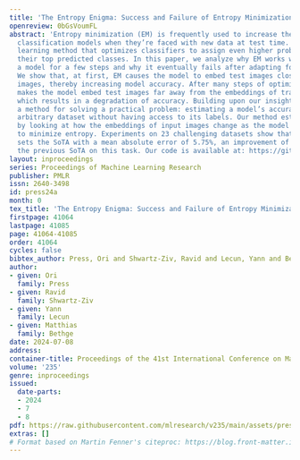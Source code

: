 ```yaml
---
title: 'The Entropy Enigma: Success and Failure of Entropy Minimization'
openreview: 0bGsVoumFL
abstract: 'Entropy minimization (EM) is frequently used to increase the accuracy of
  classification models when they’re faced with new data at test time. EM is a self-supervised
  learning method that optimizes classifiers to assign even higher probabilities to
  their top predicted classes. In this paper, we analyze why EM works when adapting
  a model for a few steps and why it eventually fails after adapting for many steps.
  We show that, at first, EM causes the model to embed test images close to training
  images, thereby increasing model accuracy. After many steps of optimization, EM
  makes the model embed test images far away from the embeddings of training images,
  which results in a degradation of accuracy. Building upon our insights, we present
  a method for solving a practical problem: estimating a model’s accuracy on a given
  arbitrary dataset without having access to its labels. Our method estimates accuracy
  by looking at how the embeddings of input images change as the model is optimized
  to minimize entropy. Experiments on 23 challenging datasets show that our method
  sets the SoTA with a mean absolute error of 5.75%, an improvement of 29.62% over
  the previous SoTA on this task. Our code is available at: https://github.com/oripress/EntropyEnigma'
layout: inproceedings
series: Proceedings of Machine Learning Research
publisher: PMLR
issn: 2640-3498
id: press24a
month: 0
tex_title: 'The Entropy Enigma: Success and Failure of Entropy Minimization'
firstpage: 41064
lastpage: 41085
page: 41064-41085
order: 41064
cycles: false
bibtex_author: Press, Ori and Shwartz-Ziv, Ravid and Lecun, Yann and Bethge, Matthias
author:
- given: Ori
  family: Press
- given: Ravid
  family: Shwartz-Ziv
- given: Yann
  family: Lecun
- given: Matthias
  family: Bethge
date: 2024-07-08
address:
container-title: Proceedings of the 41st International Conference on Machine Learning
volume: '235'
genre: inproceedings
issued:
  date-parts:
  - 2024
  - 7
  - 8
pdf: https://raw.githubusercontent.com/mlresearch/v235/main/assets/press24a/press24a.pdf
extras: []
# Format based on Martin Fenner's citeproc: https://blog.front-matter.io/posts/citeproc-yaml-for-bibliographies/
---
```

